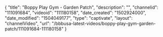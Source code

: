 {
    "title": "Boppy Play Gym - Garden Patch",
    "description": "",
    "channelid": "111091684",
    "videoid": "111180158",
    "date_created": "1502924000",
    "date_modified": "1504049177",
    "type": "captivate",
    "layout": "channelVideo",
    "url": "\/bbbusa-latest-videos\/boppy-play-gym-garden-patch\/111091684-111180158"
}